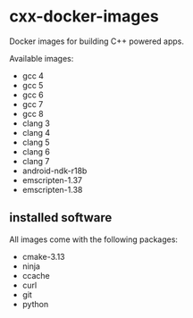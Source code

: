 # cxx-docker-images
Docker images for building C++ powered apps.

Available images:
- gcc 4
- gcc 5
- gcc 6
- gcc 7
- gcc 8
- clang 3
- clang 4
- clang 5
- clang 6
- clang 7
- android-ndk-r18b
- emscripten-1.37
- emscripten-1.38

## installed software
All images come with the following packages:
- cmake-3.13
- ninja
- ccache
- curl
- git
- python

